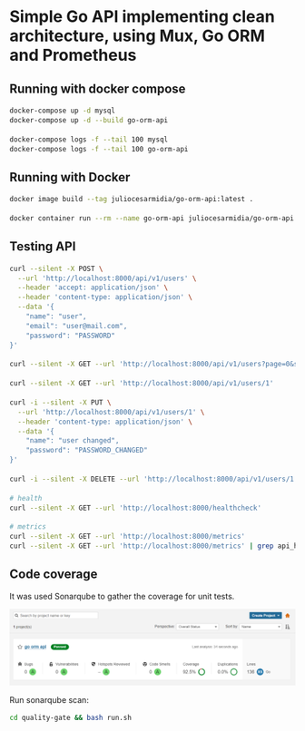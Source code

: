 # Simple Go API implementing clean architecture, using Mux, Go ORM and Prometheus


## Running with docker compose

```bash
docker-compose up -d mysql
docker-compose up -d --build go-orm-api

docker-compose logs -f --tail 100 mysql
docker-compose logs -f --tail 100 go-orm-api
```

## Running with Docker

```bash
docker image build --tag juliocesarmidia/go-orm-api:latest .

docker container run --rm --name go-orm-api juliocesarmidia/go-orm-api:latest
```

## Testing API

```bash
curl --silent -X POST \
  --url 'http://localhost:8000/api/v1/users' \
  --header 'accept: application/json' \
  --header 'content-type: application/json' \
  --data '{
	"name": "user",
	"email": "user@mail.com",
	"password": "PASSWORD"
}'

curl --silent -X GET --url 'http://localhost:8000/api/v1/users?page=0&size=10'

curl --silent -X GET --url 'http://localhost:8000/api/v1/users/1'

curl -i --silent -X PUT \
  --url 'http://localhost:8000/api/v1/users/1' \
  --header 'content-type: application/json' \
  --data '{
	"name": "user changed",
	"password": "PASSWORD_CHANGED"
}'

curl -i --silent -X DELETE --url 'http://localhost:8000/api/v1/users/1'

# health
curl --silent -X GET --url 'http://localhost:8000/healthcheck'

# metrics
curl --silent -X GET --url 'http://localhost:8000/metrics'
curl --silent -X GET --url 'http://localhost:8000/metrics' | grep api_http_request
```

## Code coverage

It was used Sonarqube to gather the coverage for unit tests.

![Quality Gate](./quality-gate/sonarqube.png)

Run sonarqube scan:
```bash
cd quality-gate && bash run.sh
```
